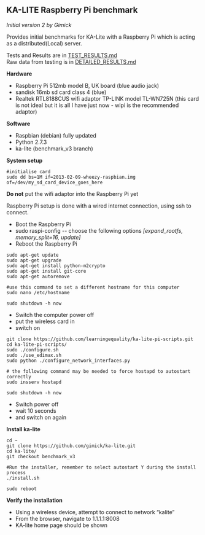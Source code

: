 ## KA-LITE Raspberry Pi benchmark

*Initial version 2 by Gimick*

Provides initial benchmarks for KA-Lite with a Raspberry Pi which is acting as a distributed(Local) server.

Tests and Results are in [TEST_RESULTS.md](/kalite/benchmark/TEST_RESULTS.md)  
Raw data from testing is in [DETAILED_RESULTS.md](/kalite/benchmark/DETAILED_RESULTS.md)

**Hardware** 

* Raspberry Pi 512mb model B, UK board (blue audio jack)
* sandisk 16mb sd card class 4 (blue)
* Realtek RTL8188CUS wifi adaptor TP-LINK model TL-WN725N (this card is not ideal but it is all I have just now - wipi is the recommended adaptor)

**Software**
* Raspbian (debian) fully updated
* Python 2.7.3
* ka-lite (benchmark_v3 branch)


**System setup**

```
#initialise card
sudo dd bs=1M if=2013-02-09-wheezy-raspbian.img of=/dev/my_sd_card_device_goes_here
```
**Do not** put the wifi adaptor into the Raspberry Pi yet

Raspberry Pi setup is done with a wired internet connection, using ssh to connect.

* Boot the Raspberry Pi
* sudo raspi-config  --  choose the following options *[expand_rootfs, memory_split=16, update]*
* Reboot the Raspberry Pi

```
sudo apt-get update
sudo apt-get upgrade
sudo apt-get install python-m2crypto
sudo apt-get install git-core
sudo apt-get autoremove

#use this command to set a different hostname for this computer
sudo nano /etc/hostname

sudo shutdown -h now
```

* Switch the computer power off
* put the wireless card in
* switch on

```
git clone https://github.com/learningequality/ka-lite-pi-scripts.git
cd ka-lite-pi-scripts/
sudo ./configure.sh
sudo ./use_edimax.sh
sudo python ./configure_network_interfaces.py

# the following command may be needed to force hostapd to autostart correctly
sudo insserv hostapd

sudo shutdown -h now
```

* Switch power off
* wait 10 seconds
* and switch on again

**Install ka-lite**

```
cd ~
git clone https://github.com/gimick/ka-lite.git
cd ka-lite/
git checkout benchmark_v3

#Run the installer, remember to select autostart Y during the install process
./install.sh

sudo reboot
```

**Verify the installation**

* Using a wireless device, attempt to connect to network “kalite”
* From the browser, navigate to 1.1.1.1:8008
* KA-lite home page should be shown

